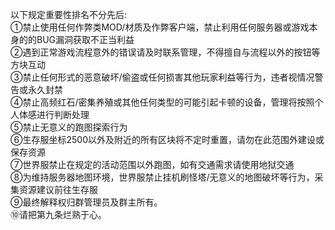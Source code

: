 以下规定重要性排名不分先后:<br>
①禁止使用任何作弊类MOD/材质及作弊客户端，禁止利用任何服务器或游戏本身的的BUG漏洞获取不正当利益 <br>
②遇到正常游戏流程意外的错误请及时联系管理，不得擅自与流程以外的按钮等方块互动 <br>
③禁止任何形式的恶意破坏/偷盗或任何损害其他玩家利益等行为，违者视情况警告或永久封禁 <br>
④禁止高频红石/密集养殖或其他任何类型的可能引起卡顿的设备，管理将按照个人体感进行判断处理 <br>
⑤禁止无意义的跑图探索行为 <br>
⑥生存服坐标2500以外及附近的所有区块将不定时重置，请勿在此范围外建设或保存资源 <br>
⑦世界服禁止在规定的活动范围以外跑图，如有交通需求请使用地狱交通 <br>
⑧为维持服务器地图环境，世界服禁止挂机刷怪塔/无意义的地图破坏等行为，采集资源建议前往生存服 <br>
⑨最终解释权归群管理员及群主所有。 <br>
⑩请把第九条烂熟于心。<br>